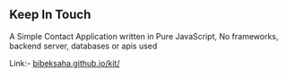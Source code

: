 <h2>Keep In Touch</h2>
<p>A Simple Contact Application written in Pure JavaScript, No frameworks, backend server, databases or apis used</p>
<p>Link:- <a href="https://bibeksaha.github.io/kit/">bibeksaha.github.io/kit/</a></p>
